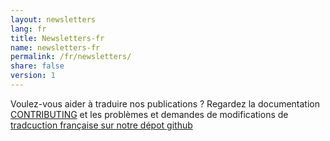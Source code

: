 ```yaml
---
layout: newsletters
lang: fr
title: Newsletters-fr
name: newsletters-fr
permalink: /fr/newsletters/
share: false
version: 1
---
```


Voulez-vous aider à traduire nos publications ? Regardez la documentation [CONTRIBUTING](https://github.com/bitcoinops/bitcoinops.github.io/blob/master/CONTRIBUTING.md#translations)
et les problèmes et demandes de modifications de [tradcuction française sur notre dépot github](https://github.com/bitcoinops/bitcoinops.github.io/pulls?&q=label%3Alocalization-french)
